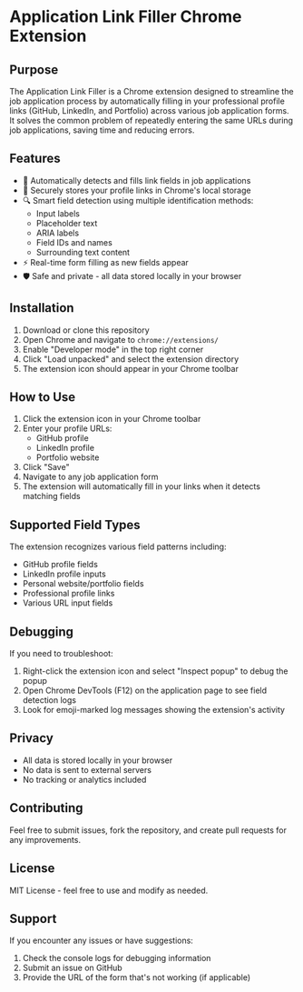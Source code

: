 # Application Link Filler Chrome Extension

## Purpose

The Application Link Filler is a Chrome extension designed to streamline the job application process by automatically filling in your professional profile links (GitHub, LinkedIn, and Portfolio) across various job application forms. It solves the common problem of repeatedly entering the same URLs during job applications, saving time and reducing errors.

## Features

- 🔄 Automatically detects and fills link fields in job applications
- 💾 Securely stores your profile links in Chrome's local storage
- 🔍 Smart field detection using multiple identification methods:
  - Input labels
  - Placeholder text
  - ARIA labels
  - Field IDs and names
  - Surrounding text content
- ⚡ Real-time form filling as new fields appear
- 🛡️ Safe and private - all data stored locally in your browser

## Installation

1. Download or clone this repository
2. Open Chrome and navigate to `chrome://extensions/`
3. Enable "Developer mode" in the top right corner
4. Click "Load unpacked" and select the extension directory
5. The extension icon should appear in your Chrome toolbar

## How to Use

1. Click the extension icon in your Chrome toolbar
2. Enter your profile URLs:
   - GitHub profile
   - LinkedIn profile
   - Portfolio website
3. Click "Save"
4. Navigate to any job application form
5. The extension will automatically fill in your links when it detects matching fields

## Supported Field Types

The extension recognizes various field patterns including:

- GitHub profile fields
- LinkedIn profile inputs
- Personal website/portfolio fields
- Professional profile links
- Various URL input fields

## Debugging

If you need to troubleshoot:

1. Right-click the extension icon and select "Inspect popup" to debug the popup
2. Open Chrome DevTools (F12) on the application page to see field detection logs
3. Look for emoji-marked log messages showing the extension's activity

## Privacy

- All data is stored locally in your browser
- No data is sent to external servers
- No tracking or analytics included

## Contributing

Feel free to submit issues, fork the repository, and create pull requests for any improvements.

## License

MIT License - feel free to use and modify as needed.

## Support

If you encounter any issues or have suggestions:

1. Check the console logs for debugging information
2. Submit an issue on GitHub
3. Provide the URL of the form that's not working (if applicable)
